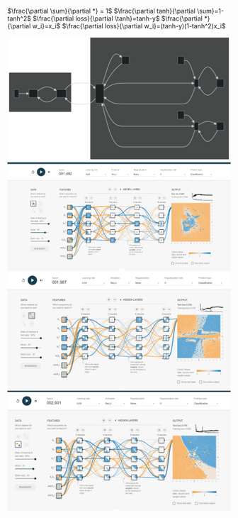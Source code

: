 
$\frac{\partial \sum}{\partial *} = 1$
$\frac{\partial tanh}{\partial \sum}=1-tanh^2$
$\frac{\partial loss}{\partial \tanh}=tanh-y$
$\frac{\partial *}{\partial w_i}=x_i$
$\frac{\partial loss}{\partial w_i}=(tanh-y)(1-tanh^2)x_i$

![Вычислительный граф](./error-graph.svg)
![](1.png)
![](2.png)
![](3.png)
